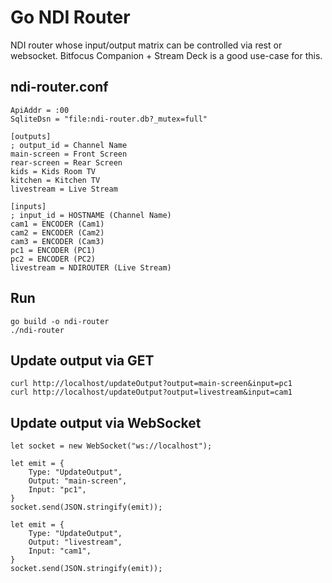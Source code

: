 # Go NDI Router

NDI router whose input/output matrix can be controlled via rest or websocket. Bitfocus Companion + Stream Deck is a good use-case for this.

## ndi-router.conf
```
ApiAddr = :00
SqliteDsn = "file:ndi-router.db?_mutex=full"

[outputs]
; output_id = Channel Name
main-screen = Front Screen
rear-screen = Rear Screen
kids = Kids Room TV
kitchen = Kitchen TV
livestream = Live Stream

[inputs]
; input_id = HOSTNAME (Channel Name)
cam1 = ENCODER (Cam1)
cam2 = ENCODER (Cam2)
cam3 = ENCODER (Cam3)
pc1 = ENCODER (PC1)
pc2 = ENCODER (PC2)
livestream = NDIROUTER (Live Stream)
```

## Run
```
go build -o ndi-router
./ndi-router
```

## Update output via GET
```
curl http://localhost/updateOutput?output=main-screen&input=pc1
curl http://localhost/updateOutput?output=livestream&input=cam1
```

## Update output via WebSocket
```
let socket = new WebSocket("ws://localhost");

let emit = {
    Type: "UpdateOutput",
    Output: "main-screen",
    Input: "pc1",
}
socket.send(JSON.stringify(emit));

let emit = {
    Type: "UpdateOutput",
    Output: "livestream",
    Input: "cam1",
}
socket.send(JSON.stringify(emit));
```